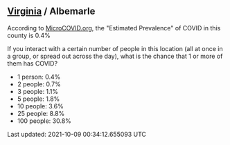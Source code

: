 
## [Virginia](/united-states/virginia) / Albemarle

According to [MicroCOVID.org](http://microcovid.org),
the "Estimated Prevalence" of COVID in this county is 0.4%

If you interact with a certain number of people in this location
(all at once in a group, or spread out across the day), what is the chance that
1 or more of them has COVID?

- 1 person: 0.4%
- 2 people: 0.7%
- 3 people: 1.1%
- 5 people: 1.8%
- 10 people: 3.6%
- 25 people: 8.8%
- 100 people: 30.8%

Last updated: 2021-10-09 00:34:12.655093 UTC

